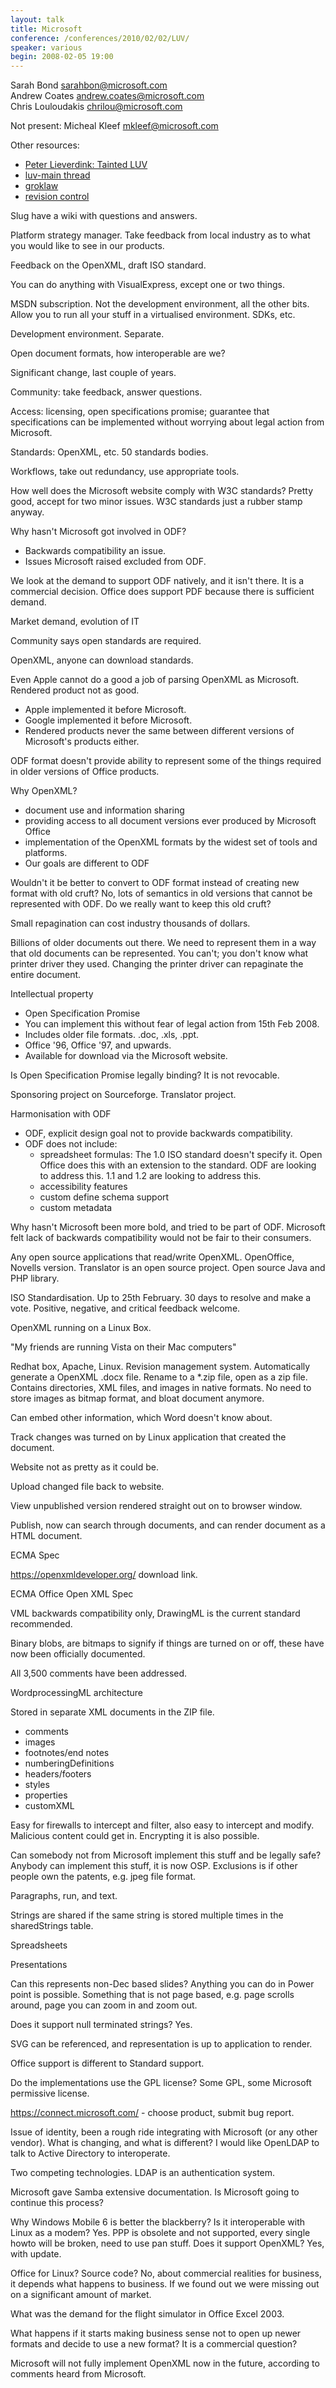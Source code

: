```yaml
---
layout: talk
title: Microsoft
conference: /conferences/2010/02/02/LUV/
speaker: various
begin: 2008-02-05 19:00
---
```

Sarah Bond <sarahbon@microsoft.com>  
Andrew Coates <andrew.coates@microsoft.com>  
Chris Louloudakis <chrilou@microsoft.com>

Not present:
Micheal Kleef <mkleef@microsoft.com>

Other resources:

* [Peter Lieverdink: Tainted LUV](https://www.cafuego.net/2008/02/07/tainted-luv)
* [luv-main thread](https://lists.luv.asn.au/wws/arc/luv-main/2008-02/msg00076.html)
* [groklaw](https://www.groklaw.net/staticpages/index.php?page=20051216153153504)
* [revision control](https://clarencedang.blogspot.com/2006/12/another-script-revision-controlled.html)

Slug have a wiki with questions and answers.

Platform strategy manager. Take feedback from local industry
as to what you would like to see in our products.

Feedback on the OpenXML, draft ISO standard.

You can do anything with VisualExpress, except one or two things.

MSDN subscription. Not the development environment, all the other
bits. Allow you to run all your stuff in a virtualised environment.
SDKs, etc.

Development environment. Separate.

Open document formats, how interoperable are we?

Significant change, last couple of years.

Community: take feedback, answer questions.

Access: licensing, open specifications promise; guarantee that
specifications can be implemented without worrying about legal
action from Microsoft.

Standards: OpenXML, etc. 50 standards bodies.

Workflows, take out redundancy, use appropriate tools.

How well does the Microsoft website comply with W3C standards?
Pretty good, accept for two minor issues. W3C standards just
a rubber stamp anyway.

Why hasn't Microsoft got involved in ODF?

* Backwards compatibility an issue.
* Issues Microsoft raised excluded from ODF.

We look at the demand to support ODF natively, and it isn't there.
It is a commercial decision. Office does support PDF because there
is sufficient demand.

Market demand, evolution of IT

Community says open standards are required.

OpenXML, anyone can download standards.

Even Apple cannot do a good a job of parsing OpenXML as
Microsoft. Rendered product not as good.

* Apple implemented it before Microsoft.
* Google implemented it before Microsoft.
* Rendered products never the same between different versions of
Microsoft's products either.

ODF format doesn't provide ability to represent some of the
things required in older versions of Office products.

Why OpenXML?

* document use and information sharing
* providing access to all document versions ever produced by Microsoft
Office
* implementation of the OpenXML formats by the widest set of tools
and platforms.
* Our goals are different to ODF

Wouldn't it be better to convert to ODF format instead
of creating new format with old cruft? No, lots of semantics
in old versions that cannot be represented with ODF. Do
we really want to keep this old cruft?

Small repagination can cost industry thousands of dollars.

Billions of older documents out there. We need to represent them
in a way that old documents can be represented. You can't; you
don't know what printer driver they used. Changing the printer
driver can repaginate the entire document.

Intellectual property

* Open Specification Promise
* You can implement this without fear of legal action from 15th
Feb 2008.
* Includes older file formats. .doc, .xls, .ppt.
* Office '96, Office '97, and upwards.
* Available for download via the Microsoft website.

Is Open Specification Promise legally binding? It is not revocable.

Sponsoring project on Sourceforge. Translator project.

Harmonisation with ODF

* ODF, explicit design goal not to provide backwards compatibility.
* ODF does not include:
  * spreadsheet formulas: The 1.0 ISO standard doesn't specify it.
Open Office does this with an extension to the standard. ODF are
looking to address this. 1.1 and 1.2 are looking to address this.
  * accessibility features
  * custom define schema support
  * custom metadata

Why hasn't Microsoft been more bold, and tried to be part of ODF.
Microsoft felt lack of backwards compatibility would not be fair
to their consumers.

Any open source applications that read/write OpenXML. OpenOffice,
Novells version. Translator is an open source project. Open source
Java and PHP library.

ISO Standardisation. Up to 25th February. 30 days to resolve
and make a vote. Positive, negative, and critical feedback
welcome.

OpenXML running on a Linux Box.

"My friends are running Vista on their Mac computers"

Redhat box, Apache, Linux. Revision management system. Automatically
generate a OpenXML .docx file. Rename to a *.zip file, open as
a zip file. Contains directories, XML files, and images in native
formats. No need to store images as bitmap format, and bloat document
anymore.

Can embed other information, which Word doesn't know about.

Track changes was turned on by Linux application that created
the document.

Website not as pretty as it could be.

Upload changed file back to website.

View unpublished version rendered straight out on to browser window.

Publish, now can search through documents, and can render document
as a HTML document.

ECMA Spec

<https://openxmldeveloper.org/> download link.

ECMA Office Open XML Spec

VML backwards compatibility only, DrawingML is the current
standard recommended.

Binary blobs, are bitmaps to signify if things are turned on or
off, these have now been officially documented.

All 3,500 comments have been addressed.

WordprocessingML architecture

Stored in separate XML documents in the ZIP file.

* comments
* images
* footnotes/end notes
* numberingDefinitions
* headers/footers
* styles
* properties
* customXML

Easy for firewalls to intercept and filter, also easy to intercept and modify.
Malicious content could get in. Encrypting it is also possible.

Can somebody not from Microsoft implement this stuff and be legally
safe? Anybody can implement this stuff, it is now OSP. Exclusions
is if other people own the patents, e.g. jpeg file format.

Paragraphs, run, and text.

Strings are shared if the same string is stored multiple times
in the sharedStrings table.

Spreadsheets

Presentations

Can this represents non-Dec based slides? Anything you can do in
Power point is possible. Something that is not page based, e.g. page
scrolls around, page you can zoom in and zoom out.

Does it support null terminated strings? Yes.

SVG can be referenced, and representation is up to application
to render.

Office support is different to Standard support.

Do the implementations use the GPL license? Some GPL, some Microsoft
permissive license.

<https://connect.microsoft.com/> - choose product, submit bug report.

Issue of identity, been a rough ride integrating with Microsoft
(or any other vendor). What is changing, and what is different?
I would like OpenLDAP to talk to Active Directory to interoperate.

Two competing technologies. LDAP is an authentication system.

Microsoft gave Samba extensive documentation. Is Microsoft going
to continue this process?

Why Windows Mobile 6 is better the blackberry? Is it interoperable with Linux
as a modem? Yes. PPP is obsolete and not supported, every single howto will be
broken, need to use pan stuff. Does it support OpenXML? Yes, with update.

Office for Linux? Source code? No, about commercial realities for
business, it depends what happens to business. If we found out we
were missing out on a significant amount of market.

What was the demand for the flight simulator in Office Excel 2003.

What happens if it starts making business sense not to open up newer formats
and decide to use a new format? It is a commercial question?

Microsoft will not fully implement OpenXML now in the future,
according to comments heard from Microsoft.
